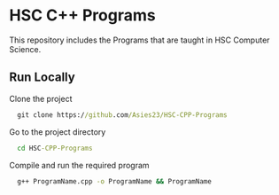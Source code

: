
# HSC C++ Programs

This repository includes the Programs that are taught in 
HSC Computer Science.
## Run Locally

Clone the project

```cmd
  git clone https://github.com/Asies23/HSC-CPP-Programs
```

Go to the project directory

```cmd
  cd HSC-CPP-Programs
```

Compile and run the required program

```cmd
  g++ ProgramName.cpp -o ProgramName && ProgramName
```

  